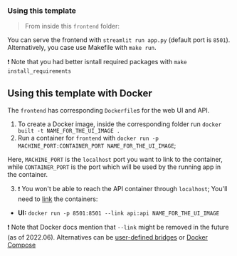 ### Using this template

> From inside this `frontend` folder:

You can serve the frontend with `streamlit run app.py` (default port is `8501`). Alternatively, you case use Makefile with `make run`.

❗ Note that you had better isntall required packages with `make install_requirements`


## Using this template with Docker

The `frontend` has corresponding `Dockerfile`s for the web UI and API.

1. To create a Docker image, inside the corresponding folder run `docker built -t NAME_FOR_THE_UI_IMAGE .`
2. Run a container for `frontend` with `docker run -p MACHINE_PORT:CONTAINER_PORT NAME_FOR_THE_UI_IMAGE`;

  Here, `MACHINE_PORT` is the `localhost` port you want to link to the container, while `CONTAINER_PORT` is the port which will be used by the running app in the container.


3. ❗ You won't be able to reach the API container through `localhost`; You'll need to [link](https://docs.docker.com/network/links/) the containers:

  * **UI:** `docker run -p 8501:8501 --link api:api NAME_FOR_THE_UI_IMAGE`

  ❗ Note that Docker docs mention that `--link` might be removed in the future (as of 2022.06). Alternatives can be [user-defined bridges](https://docs.docker.com/network/bridge/#differences-between-user-defined-bridges-and-the-default-bridge) or [Docker Compose](https://docs.docker.com/compose/)